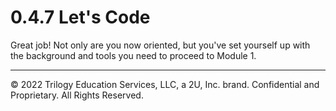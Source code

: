 # 0.4.7 Let's Code
Great job! Not only are you now oriented, but you've set yourself up with the background and tools you need to proceed to Module 1.

---
© 2022 Trilogy Education Services, LLC, a 2U, Inc. brand. Confidential and Proprietary. All Rights Reserved.
